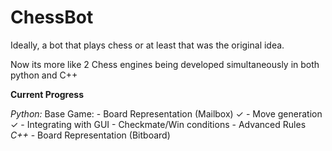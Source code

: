 # ChessBot
Ideally, a bot that plays chess or at least that was the original idea.

Now its more like 2 Chess engines being developed simultaneously in both python and C++

**Current Progress**

*Python:*
    Base Game:
         - Board Representation (Mailbox) ✓
         - Move generation ✓
         - Integrating with GUI
         - Checkmate/Win conditions
         - Advanced Rules
*C++*
	- Board Representation (Bitboard)
